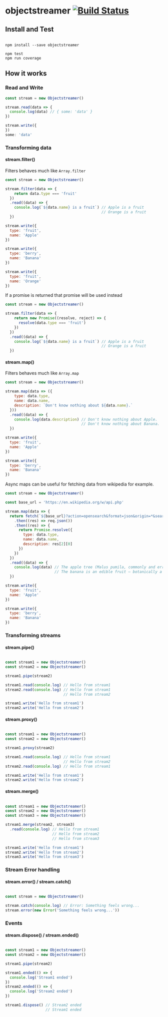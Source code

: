 # objectstreamer [![Build Status](https://travis-ci.org/johan-olsson/ObjectStream.svg?branch=master)](https://travis-ci.org/johan-olsson/ObjectStream)

## Install and Test

```shell

npm install --save objectstreamer

npm test
npm run coverage
```

## How it works

### Read and Write

```javascript
const stream = new Objectstreamer()

stream.read(data => {
  console.log(data) // { some: 'data' }
})

stream.write({
})
some: 'data'
```

### Transforming data

#### stream.filter()

Filters behaves much like `Array.filter`

```javascript
const stream = new Objectstreamer()

stream.filter(data => {
    return data.type === 'fruit'
  })
  .read((data) => {
    console.log(`${data.name} is a fruit`) // Apple is a fruit
                                           // Orange is a fruit
  })

stream.write({
  type: 'fruit',
  name: 'Apple'
})

stream.write({
  type: 'berry',
  name: 'Banana'
})

stream.write({
  type: 'fruit',
  name: 'Orange'
})
```

If a promise is returned that promise will be used instead

```javascript
const stream = new Objectstreamer()

stream.filter(data => {
    return new Promise((resolve, reject) => {
      resolve(data.type === 'fruit')
    })
  })
  .read((data) => {
    console.log(`${data.name} is a fruit`) // Apple is a fruit
                                           // Orange is a fruit
  })
```

#### stream.map()

Filters behaves much like `Array.map`

```javascript
const stream = new Objectstreamer()

stream.map(data => ({
    type: data.type,
    name: data.name,
    description: `Don't know nothing about ${data.name}.`
  }))
  .read((data) => {
    console.log(data.description) // Don't know nothing about Apple.
                                  // Don't know nothing about Banana.
  })

stream.write({
  type: 'fruit',
  name: 'Apple'
})

stream.write({
  type: 'berry',
  name: 'Banana'
})
```

Async maps can be useful for fetching data from wikipedia for example.

```javascript
const stream = new Objectstreamer()

const base_url = 'https://en.wikipedia.org/w/api.php'

stream.map(data => {
  return fetch(`${base_url}?action=opensearch&format=json&origin=*&search=${data.name}`)
    .then((res) => req.json())
    .then((res) => {
      return Promise.resolve({
        type: data.type,
        name: data.name,
        description: res[2][0]
      })
    })
  })
  .read((data) => {
    console.log(data) // The apple tree (Malus pumila, commonly and erroneously called Malus domestica) is a deciduous tree in the rose family best known for its sweet, pomaceous fruit, the apple.
                      // The banana is an edible fruit – botanically a berry – produced by several kinds of large herbaceous flowering plants in the genus Musa.
  })

stream.write({
  type: 'fruit',
  name: 'Apple'
})

stream.write({
  type: 'berry',
  name: 'Banana'
})

```

### Transforming streams

#### stream.pipe()

```javascript

const stream1 = new Objectstreamer()
const stream2 = new Objectstreamer()

stream1.pipe(stream2)

stream1.read(console.log) // Hello from stream1
stream2.read(console.log) // Hello from stream1
                          // Hello from stream2

stream1.write('Hello from stream1')
stream2.write('Hello from stream2')

```

#### stream.proxy()

```javascript

const stream1 = new Objectstreamer()
const stream2 = new Objectstreamer()

stream1.proxy(stream2)

stream1.read(console.log) // Hello from stream1
                          // Hello from stream2
stream2.read(console.log) // Hello from stream1

stream1.write('Hello from stream1')
stream2.write('Hello from stream2')

```

#### stream.merge()

```javascript

const stream1 = new Objectstreamer()
const stream2 = new Objectstreamer()
const stream3 = new Objectstreamer()

stream1.merge(stream2, stream3)
  .read(console.log) // Hello from stream1
                     // Hello from stream2
                     // Hello from stream3

stream1.write('Hello from stream1')
stream2.write('Hello from stream2')
stream3.write('Hello from stream3')

```

### Stream Error handling

#### stream.error() / stream.catch()

```javascript

const stream = new Objectstreamer()

stream.catch(console.log) // Error: Something feels wrong...
stream.error(new Error('Something feels wrong...'))


```


### Events

#### stream.dispose() / stream.ended()

```javascript

const stream1 = new Objectstreamer()
const stream2 = new Objectstreamer()

stream1.pipe(stream2)

stream1.ended(() => {
  console.log('Stream1 ended')
})
stream2.ended(() => {
  console.log('Stream2 ended')
})

stream1.dispose() // Stream2 ended
                  // Stream1 ended


```
